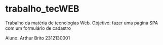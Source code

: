 # trabalho_tecWEB
Trabalho da matéria de tecnologias Web. Objetivo: fazer uma pagina SPA com um formulário de cadastro

Aluno: Arthur Brito 2312130001
